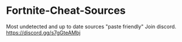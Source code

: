# Fortnite-Cheat-Sources
Most undetected and up to date sources "paste friendly"  Join discord.
https://discord.gg/s7gGteAMbj
